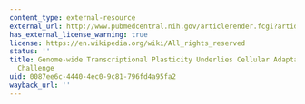 ```yaml
---
content_type: external-resource
external_url: http://www.pubmedcentral.nih.gov/articlerender.fcgi?artid=1865588
has_external_license_warning: true
license: https://en.wikipedia.org/wiki/All_rights_reserved
status: ''
title: Genome-wide Transcriptional Plasticity Underlies Cellular Adaptation to Novel
  Challenge
uid: 0087ee6c-4440-4ec0-9c81-796fd4a95fa2
wayback_url: ''
---
```

